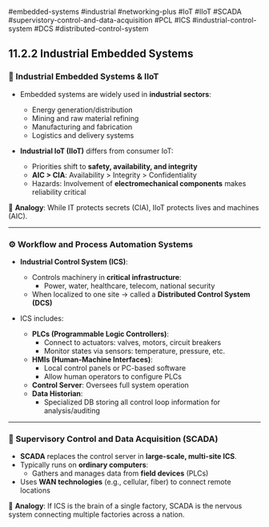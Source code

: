 #embedded-systems #industrial #networking-plus #IoT #IIoT #SCADA #supervistory-control-and-data-acquisition #PCL #ICS #industrial-control-system #DCS #distributed-control-system

## 11.2.2 Industrial Embedded Systems

### 🧱 Industrial Embedded Systems & IIoT

- Embedded systems are widely used in **industrial sectors**:
  - Energy generation/distribution
  - Mining and raw material refining
  - Manufacturing and fabrication
  - Logistics and delivery systems

- **Industrial IoT (IIoT)** differs from consumer IoT:
  - Priorities shift to **safety, availability, and integrity**
  - **AIC > CIA**: Availability > Integrity > Confidentiality
  - Hazards: Involvement of **electromechanical components** makes reliability critical

🧠 **Analogy**: While IT protects secrets (CIA), IIoT protects lives and machines (AIC).

---

### ⚙️ Workflow and Process Automation Systems

- **Industrial Control System (ICS)**:
  - Controls machinery in **critical infrastructure**:
    - Power, water, healthcare, telecom, national security
  - When localized to one site → called a **Distributed Control System (DCS)**

- ICS includes:
  - **PLCs (Programmable Logic Controllers)**:
    - Connect to actuators: valves, motors, circuit breakers
    - Monitor states via sensors: temperature, pressure, etc.
  - **HMIs (Human-Machine Interfaces)**:
    - Local control panels or PC-based software
    - Allow human operators to configure PLCs
  - **Control Server**: Oversees full system operation
  - **Data Historian**:
    - Specialized DB storing all control loop information for analysis/auditing

---

### 📡 Supervisory Control and Data Acquisition (SCADA)

- **SCADA** replaces the control server in **large-scale, multi-site ICS**.
- Typically runs on **ordinary computers**:
  - Gathers and manages data from **field devices** (PLCs)
- Uses **WAN technologies** (e.g., cellular, fiber) to connect remote locations

🧠 **Analogy**: If ICS is the brain of a single factory, SCADA is the nervous system connecting multiple factories across a nation.




